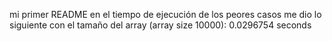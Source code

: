 mi primer README
en el tiempo de ejecución de los peores casos me dio lo siguiente con el tamaño del array (array size 10000): 0.0296754 seconds